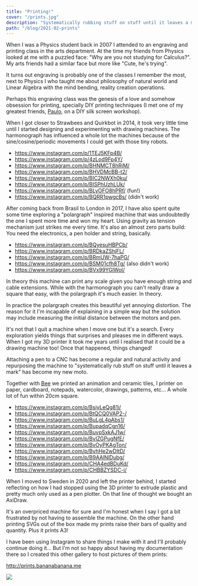 ```yaml
---
title: "Printing!"
cover: "/prints.jpg"
description: "Systematically rubbing stuff on stuff until it leaves a mark"
path: "/blog/2021-02-prints"
---
```


When I was a Physics student back in 2007 I attended to an engraving and printing class in the arts department. At the time my friends from Physics looked at me with a puzzled face: "Why are you not studying for Calculus?". My arts friends had a similar face but more like "Cute, he's trying".

It turns out engraving is probably one of the classes I remember the most, next to Physics I who taught me about philosophy of natural world and Linear Algebra with the mind bending, reality creation operations.

Perhaps this engraving class was the genesis of a love and somehow obsession for printing, specially DIY printing techniques (I met one of my greatest friends, [Paulo](https://www.creativebrief.com/bite/paulo-barcelos), on a DIY silk screen workshop).

When I got closer to Strawbees and Quirkbot in 2014, it took very little time until I started designing and experimenting with drawing machines. The harmonograph has influenced a whole lot the machines because of the sine/cosine/periodic movements I could get with those tiny robots.

- https://www.instagram.com/p/1TEJ5KFp4B/
- https://www.instagram.com/p/4zLod9Fp4Y/
- https://www.instagram.com/p/BHNMCT8hRjM/
- https://www.instagram.com/p/BHVDMcBB-t2/
- https://www.instagram.com/p/BIC2NWXh0ku/
- https://www.instagram.com/p/BISPhUzhLUk/
- https://www.instagram.com/p/BLyOFO8hPRf/ (fun!)
- https://www.instagram.com/p/BQRR1pwgcBs/ (didn't work)

After coming back from Brasil to London in 2017, I have also spent quite some time exploring a "polargraph" inspired machine that was undoubtedly the one I spent more time and won my heart. Using gravity as tension mechanism just strikes me every time. It's also an almost zero parts build: You need the electronics, a pen holder and string, basically.

- https://www.instagram.com/p/BQyesuHBPCb/
- https://www.instagram.com/p/BRDkaZShjFL/
- https://www.instagram.com/p/BRmUW-7haPG/
- https://www.instagram.com/p/BSM01cfh8Tg/ (also didn't work)
- https://www.instagram.com/p/BVx99YGlWol/


In theory this machine can print any scale given you have enough string and cable extensions. While with the harmonograph you can't really draw a square that easy, with the polargraph it's much easier. In theory.

In practice the polargraph creates this beautiful yet annoying distortion. The reason for it I'm incapable of explaining in a simple way but the solution may include measuring the initial distance between the motors and pen.

It's not that I quit a machine when I move one but it's a search. Every exploration yields things that surprises and pleases me in different ways. When I got my 3D printer it took me years until I realised that it could be a drawing machine too! Once that happened, things changed!

Attaching a pen to a CNC has become a regular and natural activity and repurposing the machine to "systematically rub stuff on stuff until it leaves a mark" has become my new moto.

Together with [Bee](http://www.beegrandinetti.com/) we printed an animation and ceramic tiles, I printer on paper, cardboard, notepads, watercolor, drawings, patterns, etc... A whole lot of fun within 20cm square.

- https://www.instagram.com/p/BsiyLeQg81i/
- https://www.instagram.com/p/BtQCQ0VAP2-/
- https://www.instagram.com/p/BuLgL4pAbs1/
- https://www.instagram.com/p/BupadqCgn16/
- https://www.instagram.com/p/BuvpSxkAJ1w/
- https://www.instagram.com/p/BvIZGPugNfE/
- https://www.instagram.com/p/BvOyPKAgTon/
- https://www.instagram.com/p/BvhHe2wDItD/
- https://www.instagram.com/p/B9AAlNlDubg/
- https://www.instagram.com/p/CHA4edBDuKd/
- https://www.instagram.com/p/CHBBZYSDC-i/

When I moved to Sweden in 2020 and left the printer behind, I started reflecting on how I had stopped using the 3D printer to extrude plastic and pretty much only used as a pen plotter. On that line of thought we bought an AxiDraw.

It's an overpriced machine for sure and I'm honest when I say I got a bit frustrated by not having to assemble the machine. On the other hand printing SVGs out of the box made my prints raise their bars of quality and quantity. Plus it prints A3!

I have been using Instagram to share things I make with it and I'll probably continue doing it... But I'm not so happy about having my documentation there so I created this other gallery to host pictures of them prints:

http://prints.bananabanana.me

[![](/prints.jpg)](http://prints.bananabanana.me)
